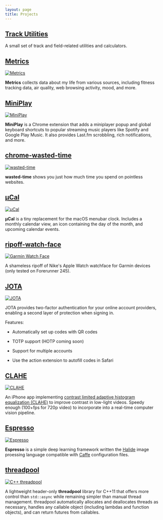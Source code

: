 ```yaml
---
layout: page
title: Projects
---
```


## [Track Utilities](https://www.jeffchen.dev/projects/track/)

A small set of track and field-related utilities and calculators.

## [Metrics](https://www.jeffchen.dev/metrics)

[![Metrics](/images/metrics.jpg)](https://www.jeffchen.dev/metrics)

**Metrics** collects data about my life from various sources, including fitness tracking data, air quality, web browsing activity, mood, and more.

## [MiniPlay](https://chrome.google.com/webstore/detail/miniplay/dfddfiedihbijfeacjamchlliogmjjnd)

[![MiniPlay](/images/miniplay.png)](https://chrome.google.com/webstore/detail/miniplay/dfddfiedihbijfeacjamchlliogmjjnd)

**MiniPlay** is a Chrome extension that adds a miniplayer popup and global keyboard shortcuts to popular streaming music players like Spotify and Google Play Music. It also provides Last.fm scrobbling, rich notifications, and more.

## [chrome-wasted-time](https://www.github.com/jchen1/chrome-wasted-time)

[![wasted-time](/images/wasted-time.png)](https://www.github.com/jchen1/chrome-wasted-time)

**wasted-time** shows you just how much time you spend on pointless websites.

## [µCal](https://www.github.com/jchen1/uCal)

[![µCal](/images/uCal.png)](https://www.github.com/jchen1/uCal)

**µCal** is a tiny replacement for the macOS menubar clock. Includes a monthly calendar view, an icon containing the day of the month, and upcoming calendar events.

## [ripoff-watch-face](https://github.com/jchen1/ripoff-watch-face)

[![Garmin Watch Face](/images/garmin.jpg)](https://github.com/jchen1/ripoff-watch-face)

A shameless ripoff of Nike's Apple Watch watchface for Garmin devices (only tested on Forerunner 245).

## [JOTA](https://apps.apple.com/us/app/jota-easy-2fa/id1478072187)

[![JOTA](/images/jota.png)](https://apps.apple.com/us/app/jota-easy-2fa/id1478072187)

JOTA provides two-factor authentication for your online account providers, enabling a second layer of protection when signing in.

Features:

- Automatically set up codes with QR codes

- TOTP support (HOTP coming soon)

- Support for multiple accounts

- Use the action extension to autofill codes in Safari

## [CLAHE](https://www.github.com/jchen1/CLAHE-iOS)

[![CLAHE](/images/clahe.jpg)](https://www.github.com/jchen1/CLAHE-iOS)

An iPhone app implementing [contrast limited adaptive histogram equalization (CLAHE)](https://en.wikipedia.org/wiki/Adaptive_histogram_equalization) to improve contrast in low-light videos. Speedy enough (100+fps for 720p video) to incorporate into a real-time computer vision pipeline.

## [Espresso](https://caretcaret.github.io/espresso/)

[![Espresso](/images/espresso.png)](https://caretcaret.github.io/espresso/)

**Espresso** is a simple deep learning framework written the [Halide](http://halide-lang.org/) image proessing language compatible with [Caffe](http://caffe.berkeleyvision.org/) configuration files.

## [threadpool](https://www.github.com/jchen1/threadpool)

[![C++ threadpool](/images/threadpool.png)](https://www.github.com/jchen1/threadpool)

A lightweight header-only **threadpool** library for C++11 that offers more control than `std::async` while remaining simpler than manual thread management. threadpool automatically allocates and deallocates threads as necessary, handles any callable object (including lambdas and function objects), and can return futures from callables.

